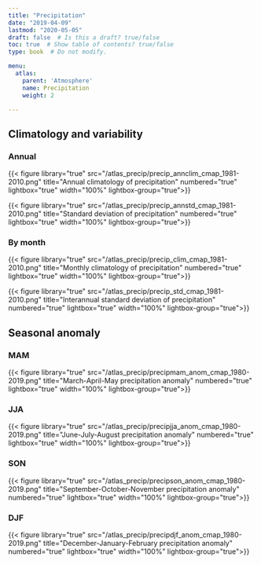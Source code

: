 ```yaml
---
title: "Precipitation"
date: "2019-04-09"
lastmod: "2020-05-05"
draft: false  # Is this a draft? true/false
toc: true  # Show table of contents? true/false
type: book  # Do not modify.

menu:
  atlas:
    parent: 'Atmosphere'
    name: Precipitation
    weight: 2

---
```


<!-- {{% toc %}} -->

## Climatology and variability

### Annual

{{< figure library="true"  src="/atlas_precip/precip_annclim_cmap_1981-2010.png" title="Annual climatology of precipitation" numbered="true" lightbox="true" width="100%"  lightbox-group="true">}}

{{< figure library="true"  src="/atlas_precip/precip_annstd_cmap_1981-2010.png" title="Standard deviation of precipitation" numbered="true" lightbox="true" width="100%"  lightbox-group="true">}}

### By month

{{< figure library="true"  src="/atlas_precip/precip_clim_cmap_1981-2010.png" title="Monthly climatology of precipitation" numbered="true" lightbox="true" width="100%"  lightbox-group="true">}}

{{< figure library="true"  src="/atlas_precip/precip_std_cmap_1981-2010.png" title="Interannual standard deviation of precipitation" numbered="true" lightbox="true" width="100%"  lightbox-group="true">}}

## Seasonal anomaly

### MAM
{{< figure library="true"  src="/atlas_precip/precipmam_anom_cmap_1980-2019.png" title="March-April-May precipitation anomaly" numbered="true" lightbox="true" width="100%"  lightbox-group="true">}}

### JJA
{{< figure library="true"  src="/atlas_precip/precipjja_anom_cmap_1980-2019.png" title="June-July-August precipitation anomaly" numbered="true" lightbox="true" width="100%"  lightbox-group="true">}}

### SON
{{< figure library="true"  src="/atlas_precip/precipson_anom_cmap_1980-2019.png" title="September-October-November precipitation anomaly" numbered="true" lightbox="true" width="100%"  lightbox-group="true">}}

### DJF
{{< figure library="true"  src="/atlas_precip/precipdjf_anom_cmap_1980-2019.png" title="December-January-February precipitation anomaly" numbered="true" lightbox="true" width="100%"  lightbox-group="true">}}

